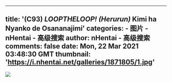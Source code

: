 
---
title: '(C93) _LOOPTHELOOP! (Herurun)_ Kimi ha Nyanko de Osananajimi'
categories: 
    - 图片
    - nHentai - 高级搜索
author: nHentai - 高级搜索
comments: false
date: Mon, 22 Mar 2021 03:48:30 GMT
thumbnail: 'https://i.nhentai.net/galleries/1871805/1.jpg'
---

<div>   
<img src="https://i.nhentai.net/galleries/1871805/1.jpg" referrerpolicy="no-referrer">  
</div>
            